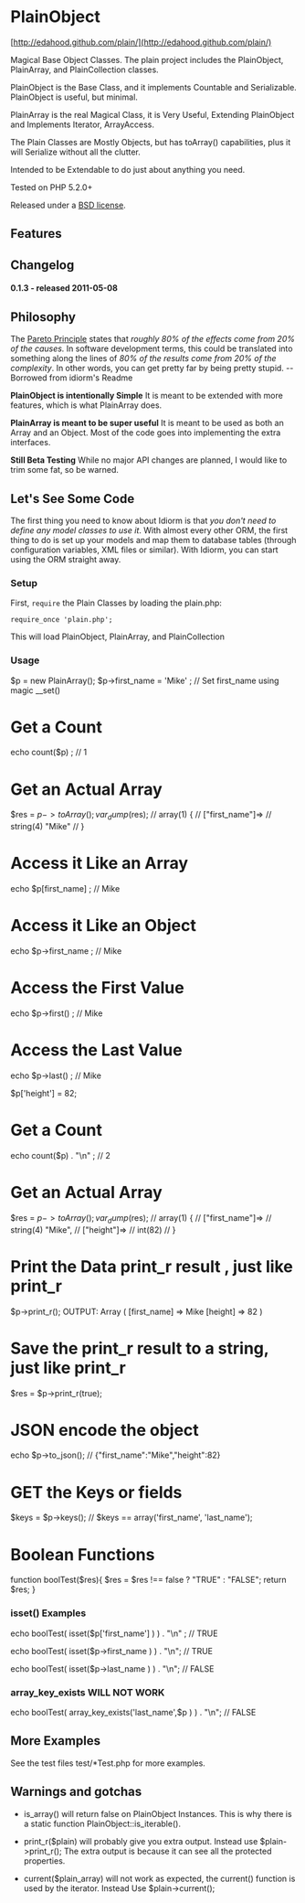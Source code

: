 PlainObject
======

[http://edahood.github.com/plain/](http://edahood.github.com/plain/)

 Magical Base Object Classes. The plain project includes the PlainObject, PlainArray, and PlainCollection classes.

 PlainObject is the Base Class, and it implements Countable and Serializable. PlainObject is useful, but minimal.

 PlainArray is the real Magical Class, it is Very Useful, Extending PlainObject and Implements Iterator, ArrayAccess.

 The Plain Classes are Mostly Objects, but has toArray() capabilities, plus it will Serialize without all the clutter.

 Intended to be Extendable to do just about anything you need.

 Tested on PHP 5.2.0+

Released under a [BSD license](http://en.wikipedia.org/wiki/BSD_licenses).

Features
--------


Changelog
---------

#### 0.1.3 - released 2011-05-08


Philosophy
----------


The [Pareto Principle](http://en.wikipedia.org/wiki/Pareto_principle) states that *roughly 80% of the effects come from 20% of the causes.* In software development terms, this could be translated into something along the lines of *80% of the results come from 20% of the complexity*. In other words, you can get pretty far by being pretty stupid.
   -- Borrowed from idiorm's Readme

**PlainObject is intentionally Simple** It is meant to be extended with more features, which is what PlainArray does.

**PlainArray is meant to be super useful** It is meant to be used as both an Array and an Object. Most of the code goes into implementing the extra interfaces.

**Still Beta Testing** While no major API changes are planned, I would like to trim some fat, so be warned.

Let's See Some Code
-------------------

The first thing you need to know about Idiorm is that *you don't need to define any model classes to use it*. With almost every other ORM, the first thing to do is set up your models and map them to database tables (through configuration variables, XML files or similar). With Idiorm, you can start using the ORM straight away.

### Setup ###

First, `require` the Plain Classes by loading the plain.php:

    require_once 'plain.php';

This will load PlainObject, PlainArray, and PlainCollection



### Usage ###

$p = new PlainArray();
$p->first_name = 'Mike' ;  // Set first_name using magic __set()

# Get a Count
echo count($p) ; // 1

# Get an Actual Array

$res = $p->toArray();
var_dump($res); // array(1) {
                //    ["first_name"]=>
                //    string(4) "Mike"
               //     }



# Access it Like an Array
echo $p[first_name] ; // Mike

# Access it Like an Object
echo $p->first_name ; // Mike

# Access the First Value
echo $p->first() ; // Mike

# Access the Last Value
echo $p->last() ; // Mike


$p['height'] = 82;

# Get a Count
echo count($p) . "\n" ; // 2

# Get an Actual Array #

$res = $p->toArray();
var_dump($res); // array(1) {
                //    ["first_name"]=>
                //    string(4) "Mike",
               //     ["height"]=>
               //     int(82)
               //     }


# Print the Data print_r result , just like print_r #

$p->print_r();
               OUTPUT:
                Array
                (
                    [first_name] => Mike
                    [height] => 82
               )



# Save the print_r result to a string, just like print_r
$res  = $p->print_r(true);

# JSON encode the object
echo $p->to_json(); // {"first_name":"Mike","height":82}

# GET the Keys or fields
$keys = $p->keys(); // $keys == array('first_name', 'last_name');


# Boolean Functions

function boolTest($res){
   $res =  $res !== false ? "TRUE" : "FALSE";
   return $res;
}

### isset() Examples ###
echo boolTest( isset($p['first_name'] ) ) . "\n" ; // TRUE

echo boolTest( isset($p->first_name ) )  . "\n"; // TRUE

echo boolTest( isset($p->last_name ) )  . "\n"; // FALSE


### array_key_exists WILL NOT WORK ###
echo boolTest( array_key_exists('last_name',$p ) )  . "\n"; // FALSE


## More Examples ##
See the test files test/*Test.php for more examples.

## Warnings and gotchas ##

* is_array() will return false on PlainObject Instances.  This is why there is a static function PlainObject::is_iterable().

* print_r($plain) will probably give you extra output. Instead use $plain->print_r();  The extra output is because it can see all the protected properties.

* current($plain_array) will not work as expected, the current() function is used by the iterator. Instead Use $plain->current();